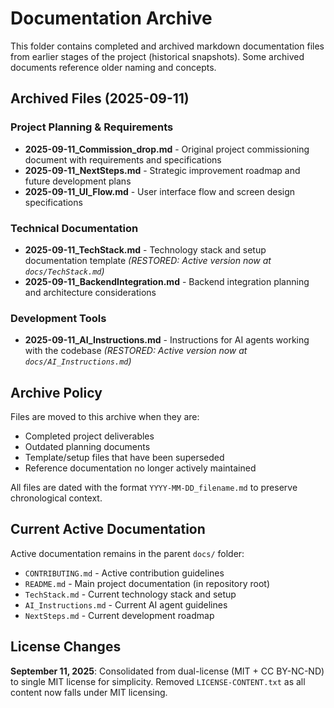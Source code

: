 # Documentation Archive

This folder contains completed and archived markdown documentation files from earlier stages of the project (historical snapshots). Some archived documents reference older naming and concepts.

## Archived Files (2025-09-11)

### Project Planning & Requirements
- **2025-09-11_Commission_drop.md** - Original project commissioning document with requirements and specifications
- **2025-09-11_NextSteps.md** - Strategic improvement roadmap and future development plans
- **2025-09-11_UI_Flow.md** - User interface flow and screen design specifications

### Technical Documentation
- **2025-09-11_TechStack.md** - Technology stack and setup documentation template *(RESTORED: Active version now at `docs/TechStack.md`)*
- **2025-09-11_BackendIntegration.md** - Backend integration planning and architecture considerations

### Development Tools
- **2025-09-11_AI_Instructions.md** - Instructions for AI agents working with the codebase *(RESTORED: Active version now at `docs/AI_Instructions.md`)*

## Archive Policy

Files are moved to this archive when they are:
- Completed project deliverables
- Outdated planning documents
- Template/setup files that have been superseded
- Reference documentation no longer actively maintained

All files are dated with the format `YYYY-MM-DD_filename.md` to preserve chronological context.

## Current Active Documentation

Active documentation remains in the parent `docs/` folder:
- `CONTRIBUTING.md` - Active contribution guidelines
- `README.md` - Main project documentation (in repository root)
- `TechStack.md` - Current technology stack and setup
- `AI_Instructions.md` - Current AI agent guidelines
- `NextSteps.md` - Current development roadmap

## License Changes

**September 11, 2025**: Consolidated from dual-license (MIT + CC BY-NC-ND) to single MIT license for simplicity. Removed `LICENSE-CONTENT.txt` as all content now falls under MIT licensing.